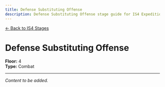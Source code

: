 ```yaml
---
title: Defense Substituting Offense
description: Defense Substituting Offense stage guide for IS4 Expeditioner's Joklumarkar
---
```


<div class="back-button-container">
  <a href="/is4-expeditioners/stages/" class="back-button">
    <span class="back-arrow">←</span>
    <span class="back-text">Back to IS4 Stages</span>
  </a>
</div>

# Defense Substituting Offense

**Floor:** 4  
**Type:** Combat  

---

*Content to be added.*
